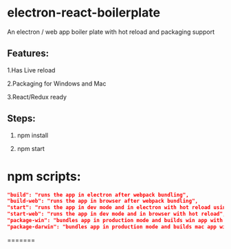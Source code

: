 # electron-react-boilerplate
An electron / web app boiler plate with hot reload and packaging support

Features:
---------

1.Has Live reload 

2.Packaging for Windows and Mac

3.React/Redux ready

Steps:
------
1. npm install

2. npm start


npm scripts:
============

```json
"build": "runs the app in electron after webpack bundling",
"build-web": "runs the app in browser after webpack bundling",
"start": "runs the app in dev mode and in electron with hot reload using localhost:8080 of webpack-dev-server",
"start-web": "runs the app in dev mode and in browser with hot reload",
"package-win": "bundles app in production mode and builds win app with all code bundled",
"package-darwin": "bundles app in production mode and builds mac app with all code bundled"
```
=======
